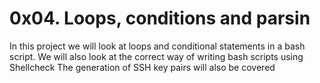# 0x04. Loops, conditions and parsin

In this project we will look at loops and conditional statements in a bash script. We will also look at the correct way of writing bash scripts using Shellcheck
The generation of SSH key pairs will also be covered
